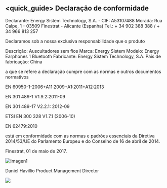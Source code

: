 ## <quick_guide> Declaração de conformidade

Declarante: Energy Sistem Technology, S.A. - CIF: A53107488
Morada: Rua Calpe, 1 - 03509 Finestrat - Alicante (Espanha) 
Tel.: + 34 902 388 388 / + 34 966 813 257

Declaramos sob a nossa exclusiva responsabilidade que o produto

Descrição: Auscultadores sem fios 
Marca: Energy Sistem 
Modelo: Energy Earphones 1 Bluetooth 
Fabricante: Energy Sistem Technology, S.A. 
País de fabricação:  China 

a que se refere a declaração cumpre com as normas e outros documentos normativos

EN 60950-1-2006+A11:2009+A1:2011+A12:2013

EN 301 489-1 V1.9.2:2011-09 

EN 301 489-17 V2.2.1: 2012-09

ETSI EN 300 328 V1.7.1 (2006-10)

EN 62479:2010

está em conformidade com as normas e padrões essenciais da Diretiva 2014/53/UE do Parlamento Europeu e do Conselho de 16 de abril de 2014.

Finestrat, 01 de maio de 2017.

![Imagen1](http://static.energysistem.com/images/manuals/42178/574c726744d98.jpg)

Daniel Havillio 
Product Management Director

![](http://static.energysistem.com/images/manuals/39052/54887c2a4f567.jpg)
